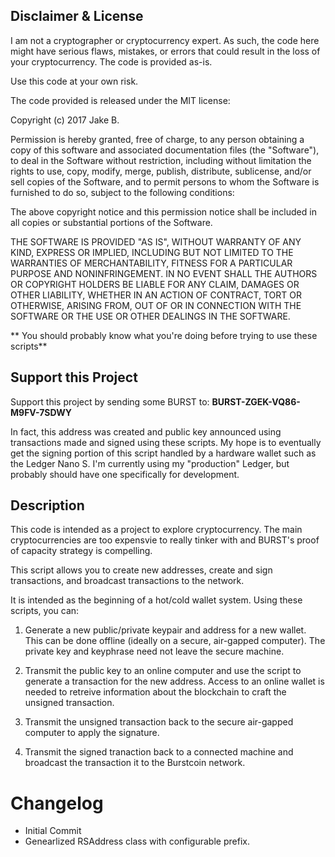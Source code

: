 ## Disclaimer & License

I am not a cryptographer or cryptocurrency expert.  As such, the code here 
might have serious flaws, mistakes, or errors that could result in the loss
of your cryptocurrency.  The code is provided as-is.  

Use this code at your own risk.

The code provided is released under the MIT license:

Copyright (c) 2017 Jake B.

Permission is hereby granted, free of charge, to any person obtaining a copy
of this software and associated documentation files (the "Software"), to deal
in the Software without restriction, including without limitation the rights
to use, copy, modify, merge, publish, distribute, sublicense, and/or sell
copies of the Software, and to permit persons to whom the Software is
furnished to do so, subject to the following conditions:

The above copyright notice and this permission notice shall be included in
all copies or substantial portions of the Software.

THE SOFTWARE IS PROVIDED "AS IS", WITHOUT WARRANTY OF ANY KIND, EXPRESS OR
IMPLIED, INCLUDING BUT NOT LIMITED TO THE WARRANTIES OF MERCHANTABILITY,
FITNESS FOR A PARTICULAR PURPOSE AND NONINFRINGEMENT. IN NO EVENT SHALL THE
AUTHORS OR COPYRIGHT HOLDERS BE LIABLE FOR ANY CLAIM, DAMAGES OR OTHER
LIABILITY, WHETHER IN AN ACTION OF CONTRACT, TORT OR OTHERWISE, ARISING FROM,
OUT OF OR IN CONNECTION WITH THE SOFTWARE OR THE USE OR OTHER DEALINGS IN
THE SOFTWARE.

** You should probably know what you're doing before trying to use these
scripts**

## Support this Project

Support this project by sending some BURST to: **BURST-ZGEK-VQ86-M9FV-7SDWY**

In fact, this address was created and public key announced using 
transactions made and signed using these scripts.  My hope is to 
eventually get the signing portion of this script handled by a hardware
wallet such as the Ledger Nano S. I'm currently using my "production"
Ledger, but probably should have one specifically for development.

## Description

This code is intended as a project to explore cryptocurrency.  The main
cryptocurrencies are too expensvie to really tinker with and BURST's proof
of capacity strategy is compelling.  

This script allows you to create new addresses, create and sign 
transactions, and broadcast transactions to the network.

It is intended as the beginning of a hot/cold wallet system.  Using these
scripts, you can:

1.  Generate a new public/private keypair and address for a new
	wallet.  This can be done offline (ideally on a secure, air-gapped 
	computer). The private key and keyphrase need not leave the secure
	machine.

2.  Transmit the public key to an online computer and use the script
	to generate a transaction for the new address.  Access to an online
	wallet is needed to retreive information about the blockchain to craft
	the unsigned transaction.

3.  Transmit the unsigned transaction back to the secure air-gapped
	computer to apply the signature.

4.  Transmit the signed tranaction back to a connected machine and
	broadcast the transaction it to the Burstcoin network.

# Changelog

- Initial Commit
- Genearlized RSAddress class with configurable prefix.
